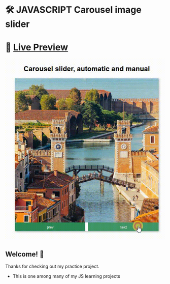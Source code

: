 # 🛠 JAVASCRIPT Carousel image slider

# 🔗 [Live Preview](https://super-mochi-e3a441.netlify.app/)
![Design preview](./preview.gif)

## Welcome! 👋

Thanks for checking out my practice project.

- This is one among many of my JS learning projects

